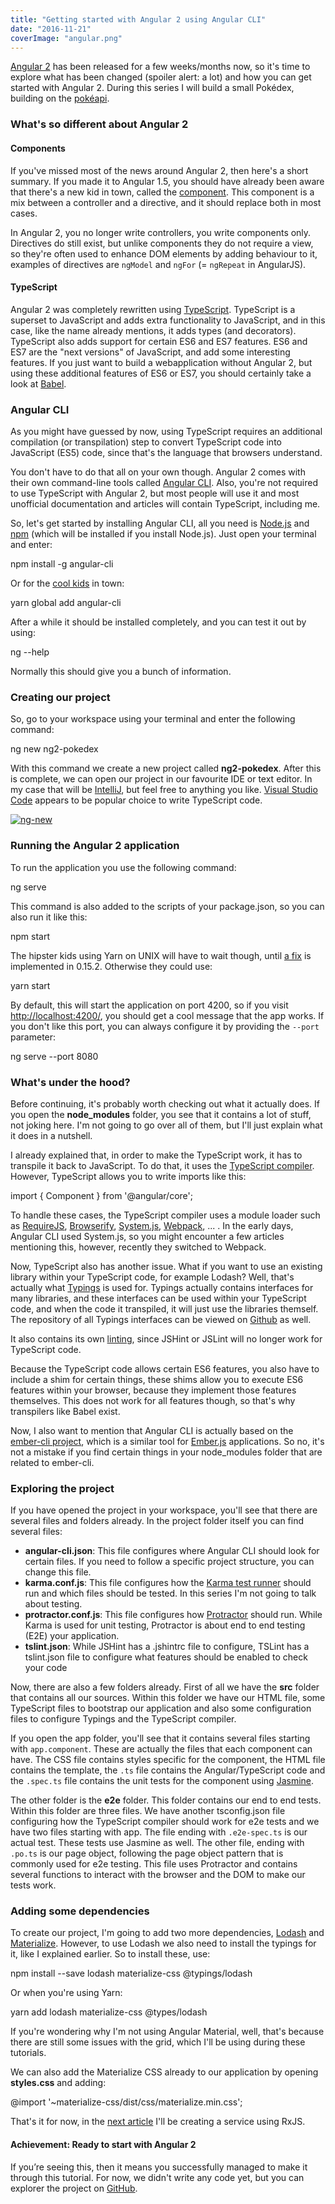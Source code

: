 ```yaml
---
title: "Getting started with Angular 2 using Angular CLI"
date: "2016-11-21"
coverImage: "angular.png"
---
```


[Angular 2](https://angular.io/) has been released for a few weeks/months now, so it's time to explore what has been changed (spoiler alert: a lot) and how you can get started with Angular 2. During this series I will build a small Pokédex, building on the [pokéapi](https://pokeapi.co/).

### What's so different about Angular 2

#### Components

If you've missed most of the news around Angular 2, then here's a short summary. If you made it to Angular 1.5, you should have already been aware that there's a new kid in town, called the [component](https://docs.angularjs.org/guide/component). This component is a mix between a controller and a directive, and it should replace both in most cases.

In Angular 2, you no longer write controllers, you write components only. Directives do still exist, but unlike components they do not require a view, so they're often used to enhance DOM elements by adding behaviour to it, examples of directives are `ngModel` and `ngFor` (= `ngRepeat` in AngularJS).

#### TypeScript

Angular 2 was completely rewritten using [TypeScript](https://www.typescriptlang.org/). TypeScript is a superset to JavaScript and adds extra functionality to JavaScript, and in this case, like the name already mentions, it adds types (and decorators). TypeScript also adds support for certain ES6 and ES7 features. ES6 and ES7 are the "next versions" of JavaScript, and add some interesting features. If you just want to build a webapplication without Angular 2, but using these additional features of ES6 or ES7, you should certainly take a look at [Babel](https://babeljs.io/).

### Angular CLI

As you might have guessed by now, using TypeScript requires an additional compilation (or transpilation) step to convert TypeScript code into JavaScript (ES5) code, since that's the language that browsers understand.

You don't have to do that all on your own though. Angular 2 comes with their own command-line tools called [Angular CLI](https://cli.angular.io/). Also, you're not required to use TypeScript with Angular 2, but most people will use it and most unofficial documentation and articles will contain TypeScript, including me.

So, let's get started by installing Angular CLI, all you need is [Node.js](https://nodejs.org/) and [npm](https://www.npmjs.com/) (which will be installed if you install Node.js). Just open your terminal and enter:

npm install -g angular-cli

Or for the [cool kids](https://github.com/yarnpkg/yarn) in town:

yarn global add angular-cli

After a while it should be installed completely, and you can test it out by using:

ng --help

Normally this should give you a bunch of information.

### Creating our project

So, go to your workspace using your terminal and enter the following command:

ng new ng2-pokedex

With this command we create a new project called **ng2-pokedex**. After this is complete, we can open our project in our favourite IDE or text editor. In my case that will be [IntelliJ](https://www.jetbrains.com/idea/), but feel free to anything you like. [Visual Studio Code](https://code.visualstudio.com/) appears to be popular choice to write TypeScript code.

[![ng-new](images/ng-new.png)](https://wordpress.g00glen00b.be/wp-content/uploads/2016/11/ng-new.png)

### Running the Angular 2 application

To run the application you use the following command:

ng serve

This command is also added to the scripts of your package.json, so you can also run it like this:

npm start

The hipster kids using Yarn on UNIX will have to wait though, until [a fix](https://github.com/yarnpkg/yarn/pull/809) is implemented in 0.15.2. Otherwise they could use:

yarn start

By default, this will start the application on port 4200, so if you visit [http://localhost:4200/](http://localhost:4200/), you should get a cool message that the app works. If you don't like this port, you can always configure it by providing the `--port` parameter:

ng serve --port 8080

### What's under the hood?

Before continuing, it's probably worth checking out what it actually does. If you open the **node\_modules** folder, you see that it contains a lot of stuff, not joking here. I'm not going to go over all of them, but I'll just explain what it does in a nutshell.

I already explained that, in order to make the TypeScript work, it has to transpile it back to JavaScript. To do that, it uses the [TypeScript compiler](https://www.typescriptlang.org/). However, TypeScript allows you to write imports like this:

import { Component } from '@angular/core';

To handle these cases, the TypeScript compiler uses a module loader such as [RequireJS](http://requirejs.org/), [Browserify](http://browserify.org/), [System.js](https://github.com/systemjs/systemjs), [Webpack](https://webpack.github.io/), ... . In the early days, Angular CLI used System.js, so you might encounter a few articles mentioning this, however, recently they switched to Webpack.

Now, TypeScript also has another issue. What if you want to use an existing library within your TypeScript code, for example Lodash? Well, that's actually what [Typings](https://github.com/typings/typings) is used for. Typings actually contains interfaces for many libraries, and these interfaces can be used within your TypeScript code, and when the code it transpiled, it will just use the libraries themself. The repository of all Typings interfaces can be viewed on [Github](https://github.com/types) as well.

It also contains its own [linting](https://github.com/palantir/tslint), since JSHint or JSLint will no longer work for TypeScript code.

Because the TypeScript code allows certain ES6 features, you also have to include a shim for certain things, these shims allow you to execute ES6 features within your browser, because they implement those features themselves. This does not work for all features though, so that's why transpilers like Babel exist.

Now, I also want to mention that Angular CLI is actually based on the [ember-cli project](https://ember-cli.com/), which is a similar tool for [Ember.js](http://emberjs.com/) applications. So no, it's not a mistake if you find certain things in your node\_modules folder that are related to ember-cli.

### Exploring the project

If you have opened the project in your workspace, you'll see that there are several files and folders already. In the project folder itself you can find several files:

- **angular-cli.json**: This file configures where Angular CLI should look for certain files. If you need to follow a specific project structure, you can change this file.
- **karma.conf.js**: This file configures how the [Karma test runner](https://karma-runner.github.io/) should run and which files should be tested. In this series I'm not going to talk about testing.
- **protractor.conf.js**: This file configures how [Protractor](http://www.protractortest.org) should run. While Karma is used for unit testing, Protractor is about end to end testing (E2E) your application.
- **tslint.json**: While JSHint has a .jshintrc file to configure, TSLint has a tslint.json file to configure what features should be enabled to check your code

Now, there are also a few folders already. First of all we have the **src** folder that contains all our sources. Within this folder we have our HTML file, some TypeScript files to bootstrap our application and also some configuration files to configure Typings and the TypeScript compiler.

If you open the app folder, you'll see that it contains several files starting with `app.component`. These are actually the files that each component can have. The CSS file contains styles specific for the component, the HTML file contains the template, the `.ts` file contains the Angular/TypeScript code and the `.spec.ts` file contains the unit tests for the component using [Jasmine](http://jasmine.github.io/).

The other folder is the **e2e** folder. This folder contains our end to end tests. Within this folder are three files. We have another tsconfig.json file configuring how the TypeScript compiler should work for e2e tests and we have two files starting with app. The file ending with `.e2e-spec.ts` is our actual test. These tests use Jasmine as well. The other file, ending with `.po.ts` is our page object, following the page object pattern that is commonly used for e2e testing. This file uses Protractor and contains several functions to interact with the browser and the DOM to make our tests work.

### Adding some dependencies

To create our project, I'm going to add two more dependencies, [Lodash](https://lodash.com/) and [Materialize](http://materializecss.com). However, to use Lodash we also need to install the typings for it, like I explained earlier. So to install these, use:

npm install --save lodash materialize-css @typings/lodash

Or when you're using Yarn:

yarn add lodash materialize-css @types/lodash

If you're wondering why I'm not using Angular Material, well, that's because there are still some issues with the grid, which I'll be using during these tutorials.

We can also add the Materialize CSS already to our application by opening **styles.css** and adding:

@import '~materialize-css/dist/css/materialize.min.css';

That's it for now, in the [next article](http://wordpress.g00glen00b.be/services-angular-rxjs/) I'll be creating a service using RxJS.

#### Achievement: Ready to start with Angular 2

If you’re seeing this, then it means you successfully managed to make it through this tutorial. For now, we didn't write any code yet, but you can explorer the project on [GitHub](https://github.com/g00glen00b/spring-samples/tree/master/spring-boot-eureka).
